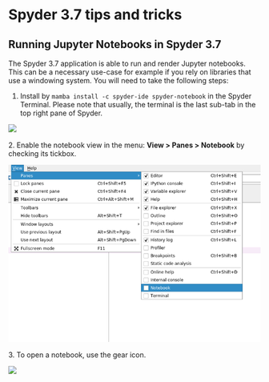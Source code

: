 # Spyder 3.7 tips and tricks

## Running Jupyter Notebooks in Spyder 3.7

The Spyder 3.7 application is able to run and render Jupyter notebooks. This can be a necessary use-case for example if you rely on libraries that use a windowing system. You will need to take the following steps:

1. Install by `mamba install -c spyder-ide spyder-notebook` in the Spyder Terminal. Please note that usually, the terminal is the last sub-tab in the top right pane of Spyder.

![](<../../.gitbook/assets/jupyter\_notebook\_install\_spyder (1).png>)

&#x20;    2\. Enable the notebook view in the menu: **View > Panes > Notebook** by checking its tickbox.

![](../../.gitbook/assets/checkbox.png)

&#x20;  3\. To open a notebook, use the gear icon.&#x20;

![](../../.gitbook/assets/notebook\_open.png)

